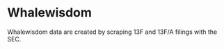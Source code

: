 Whalewisdom
=========

Whalewisdom data are created by scraping 13F and 13F/A filings with the SEC.
